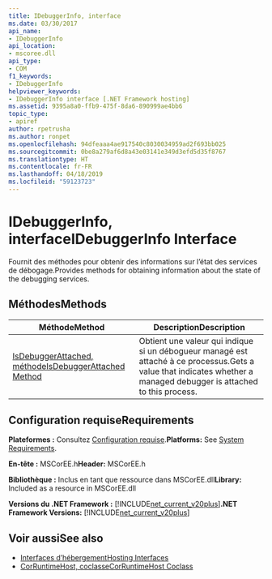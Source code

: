 ```yaml
---
title: IDebuggerInfo, interface
ms.date: 03/30/2017
api_name:
- IDebuggerInfo
api_location:
- mscoree.dll
api_type:
- COM
f1_keywords:
- IDebuggerInfo
helpviewer_keywords:
- IDebuggerInfo interface [.NET Framework hosting]
ms.assetid: 9395a8a0-ffb9-475f-8da6-890999ae4bb6
topic_type:
- apiref
author: rpetrusha
ms.author: ronpet
ms.openlocfilehash: 94dfeaaa4ae917540c8030034959ad2f693bb025
ms.sourcegitcommit: 0be8a279af6d8a43e03141e349d3efd5d35f8767
ms.translationtype: HT
ms.contentlocale: fr-FR
ms.lasthandoff: 04/18/2019
ms.locfileid: "59123723"
---
```

# <a name="idebuggerinfo-interface"></a><span data-ttu-id="42d0d-102">IDebuggerInfo, interface</span><span class="sxs-lookup"><span data-stu-id="42d0d-102">IDebuggerInfo Interface</span></span>
<span data-ttu-id="42d0d-103">Fournit des méthodes pour obtenir des informations sur l’état des services de débogage.</span><span class="sxs-lookup"><span data-stu-id="42d0d-103">Provides methods for obtaining information about the state of the debugging services.</span></span>  
  
## <a name="methods"></a><span data-ttu-id="42d0d-104">Méthodes</span><span class="sxs-lookup"><span data-stu-id="42d0d-104">Methods</span></span>  
  
|<span data-ttu-id="42d0d-105">Méthode</span><span class="sxs-lookup"><span data-stu-id="42d0d-105">Method</span></span>|<span data-ttu-id="42d0d-106">Description</span><span class="sxs-lookup"><span data-stu-id="42d0d-106">Description</span></span>|  
|------------|-----------------|  
|[<span data-ttu-id="42d0d-107">IsDebuggerAttached, méthode</span><span class="sxs-lookup"><span data-stu-id="42d0d-107">IsDebuggerAttached Method</span></span>](../../../../docs/framework/unmanaged-api/hosting/idebuggerinfo-isdebuggerattached-method.md)|<span data-ttu-id="42d0d-108">Obtient une valeur qui indique si un débogueur managé est attaché à ce processus.</span><span class="sxs-lookup"><span data-stu-id="42d0d-108">Gets a value that indicates whether a managed debugger is attached to this process.</span></span>|  
  
## <a name="requirements"></a><span data-ttu-id="42d0d-109">Configuration requise</span><span class="sxs-lookup"><span data-stu-id="42d0d-109">Requirements</span></span>  
 <span data-ttu-id="42d0d-110">**Plateformes :** Consultez [Configuration requise](../../../../docs/framework/get-started/system-requirements.md).</span><span class="sxs-lookup"><span data-stu-id="42d0d-110">**Platforms:** See [System Requirements](../../../../docs/framework/get-started/system-requirements.md).</span></span>  
  
 <span data-ttu-id="42d0d-111">**En-tête :** MSCorEE.h</span><span class="sxs-lookup"><span data-stu-id="42d0d-111">**Header:** MSCorEE.h</span></span>  
  
 <span data-ttu-id="42d0d-112">**Bibliothèque :** Inclus en tant que ressource dans MSCorEE.dll</span><span class="sxs-lookup"><span data-stu-id="42d0d-112">**Library:** Included as a resource in MSCorEE.dll</span></span>  
  
 <span data-ttu-id="42d0d-113">**Versions du .NET Framework :** [!INCLUDE[net_current_v20plus](../../../../includes/net-current-v20plus-md.md)]</span><span class="sxs-lookup"><span data-stu-id="42d0d-113">**.NET Framework Versions:** [!INCLUDE[net_current_v20plus](../../../../includes/net-current-v20plus-md.md)]</span></span>  
  
## <a name="see-also"></a><span data-ttu-id="42d0d-114">Voir aussi</span><span class="sxs-lookup"><span data-stu-id="42d0d-114">See also</span></span>

- [<span data-ttu-id="42d0d-115">Interfaces d’hébergement</span><span class="sxs-lookup"><span data-stu-id="42d0d-115">Hosting Interfaces</span></span>](../../../../docs/framework/unmanaged-api/hosting/hosting-interfaces.md)
- [<span data-ttu-id="42d0d-116">CorRuntimeHost, coclasse</span><span class="sxs-lookup"><span data-stu-id="42d0d-116">CorRuntimeHost Coclass</span></span>](../../../../docs/framework/unmanaged-api/hosting/corruntimehost-coclass.md)
